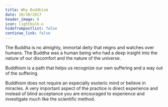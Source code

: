 ```yaml
---
title: Why Buddhism
date: 10/30/2017
header_image: 0
icon: lightbulb-o
hidefrompostlist: false
continue_link: false
---
```

The Buddha is no almighty, immortal deity that reigns and watches over humans.
The Buddha was a human being who had a deep insight into the nature of our discomfort and the 
nature of the universe.

Buddhism is a path that helps us recognize our own suffering and a way out of the suffering.

Buddhism does not require an especially esoteric mind or believe in miracles. 
A very important aspect of the practice is direct experience and instead of blind acceptance 
you are encouraged to experience and investigate much like the scientific method.
